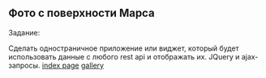 ## Фото с поверхности Марса

Задание:

Сделать одностраничное приложение или виджет, который будет использовать данные с любого rest api и отображать их. JQuery и ajax-запросы.
[index page](https://prnt.sc/qr1cLXp1HIow)
[gallery](https://prnt.sc/bXZLciE2MZ3q)
